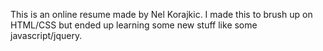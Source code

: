 This is an online resume made by Nel Korajkic.
I made this to brush up on HTML/CSS but ended up learning some new stuff like some javascript/jquery.
